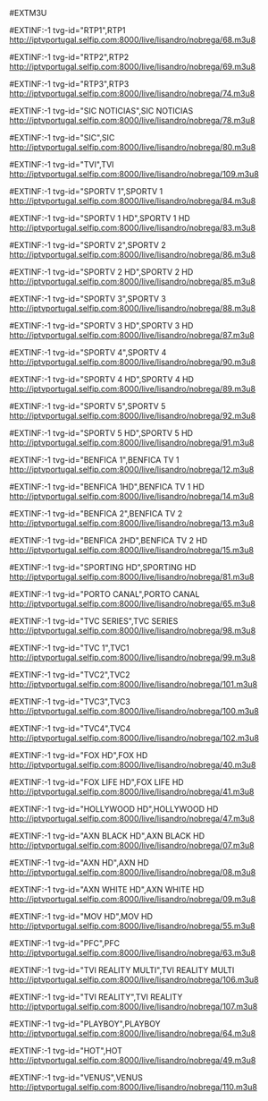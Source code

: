 #EXTM3U 

#EXTINF:-1 tvg-id="RTP1",RTP1
http://iptvportugal.selfip.com:8000/live/lisandro/nobrega/68.m3u8

#EXTINF:-1 tvg-id="RTP2",RTP2
http://iptvportugal.selfip.com:8000/live/lisandro/nobrega/69.m3u8

#EXTINF:-1 tvg-id="RTP3",RTP3
http://iptvportugal.selfip.com:8000/live/lisandro/nobrega/74.m3u8


#EXTINF:-1 tvg-id="SIC NOTICIAS",SIC NOTICIAS
http://iptvportugal.selfip.com:8000/live/lisandro/nobrega/78.m3u8

#EXTINF:-1 tvg-id="SIC",SIC
http://iptvportugal.selfip.com:8000/live/lisandro/nobrega/80.m3u8

#EXTINF:-1 tvg-id="TVI",TVI
http://iptvportugal.selfip.com:8000/live/lisandro/nobrega/109.m3u8

#EXTINF:-1 tvg-id="SPORTV 1",SPORTV 1
http://iptvportugal.selfip.com:8000/live/lisandro/nobrega/84.m3u8

#EXTINF:-1 tvg-id="SPORTV 1 HD",SPORTV 1 HD
http://iptvportugal.selfip.com:8000/live/lisandro/nobrega/83.m3u8

#EXTINF:-1 tvg-id="SPORTV 2",SPORTV 2
http://iptvportugal.selfip.com:8000/live/lisandro/nobrega/86.m3u8

#EXTINF:-1 tvg-id="SPORTV 2 HD",SPORTV 2 HD
http://iptvportugal.selfip.com:8000/live/lisandro/nobrega/85.m3u8

#EXTINF:-1 tvg-id="SPORTV 3",SPORTV 3
http://iptvportugal.selfip.com:8000/live/lisandro/nobrega/88.m3u8

#EXTINF:-1 tvg-id="SPORTV 3 HD",SPORTV 3 HD
http://iptvportugal.selfip.com:8000/live/lisandro/nobrega/87.m3u8

#EXTINF:-1 tvg-id="SPORTV 4",SPORTV 4
http://iptvportugal.selfip.com:8000/live/lisandro/nobrega/90.m3u8

#EXTINF:-1 tvg-id="SPORTV 4 HD",SPORTV 4 HD
http://iptvportugal.selfip.com:8000/live/lisandro/nobrega/89.m3u8

#EXTINF:-1 tvg-id="SPORTV 5",SPORTV 5
http://iptvportugal.selfip.com:8000/live/lisandro/nobrega/92.m3u8

#EXTINF:-1 tvg-id="SPORTV 5 HD",SPORTV 5 HD
http://iptvportugal.selfip.com:8000/live/lisandro/nobrega/91.m3u8

#EXTINF:-1 tvg-id="BENFICA 1",BENFICA TV 1
http://iptvportugal.selfip.com:8000/live/lisandro/nobrega/12.m3u8

#EXTINF:-1 tvg-id="BENFICA 1HD",BENFICA TV 1 HD
http://iptvportugal.selfip.com:8000/live/lisandro/nobrega/14.m3u8

#EXTINF:-1 tvg-id="BENFICA 2",BENFICA TV 2
http://iptvportugal.selfip.com:8000/live/lisandro/nobrega/13.m3u8

#EXTINF:-1 tvg-id="BENFICA 2HD",BENFICA TV 2 HD
http://iptvportugal.selfip.com:8000/live/lisandro/nobrega/15.m3u8

#EXTINF:-1 tvg-id="SPORTING HD",SPORTING HD
http://iptvportugal.selfip.com:8000/live/lisandro/nobrega/81.m3u8

#EXTINF:-1 tvg-id="PORTO CANAL",PORTO CANAL
http://iptvportugal.selfip.com:8000/live/lisandro/nobrega/65.m3u8

#EXTINF:-1 tvg-id="TVC SERIES",TVC SERIES
http://iptvportugal.selfip.com:8000/live/lisandro/nobrega/98.m3u8

#EXTINF:-1 tvg-id="TVC 1",TVC1
http://iptvportugal.selfip.com:8000/live/lisandro/nobrega/99.m3u8

#EXTINF:-1 tvg-id="TVC2",TVC2
http://iptvportugal.selfip.com:8000/live/lisandro/nobrega/101.m3u8

#EXTINF:-1 tvg-id="TVC3",TVC3
http://iptvportugal.selfip.com:8000/live/lisandro/nobrega/100.m3u8

#EXTINF:-1 tvg-id="TVC4",TVC4
http://iptvportugal.selfip.com:8000/live/lisandro/nobrega/102.m3u8

#EXTINF:-1 tvg-id="FOX HD",FOX HD
http://iptvportugal.selfip.com:8000/live/lisandro/nobrega/40.m3u8

#EXTINF:-1 tvg-id="FOX LIFE HD",FOX LIFE HD
http://iptvportugal.selfip.com:8000/live/lisandro/nobrega/41.m3u8

#EXTINF:-1 tvg-id="HOLLYWOOD HD",HOLLYWOOD HD
http://iptvportugal.selfip.com:8000/live/lisandro/nobrega/47.m3u8

#EXTINF:-1 tvg-id="AXN BLACK HD",AXN BLACK HD
http://iptvportugal.selfip.com:8000/live/lisandro/nobrega/07.m3u8

#EXTINF:-1 tvg-id="AXN HD",AXN HD
http://iptvportugal.selfip.com:8000/live/lisandro/nobrega/08.m3u8

#EXTINF:-1 tvg-id="AXN WHITE HD",AXN WHITE HD
http://iptvportugal.selfip.com:8000/live/lisandro/nobrega/09.m3u8

#EXTINF:-1 tvg-id="MOV HD",MOV HD
http://iptvportugal.selfip.com:8000/live/lisandro/nobrega/55.m3u8

#EXTINF:-1 tvg-id="PFC",PFC
http://iptvportugal.selfip.com:8000/live/lisandro/nobrega/63.m3u8

#EXTINF:-1 tvg-id="TVI REALITY MULTI",TVI REALITY MULTI
http://iptvportugal.selfip.com:8000/live/lisandro/nobrega/106.m3u8

#EXTINF:-1 tvg-id="TVI REALITY",TVI REALITY
http://iptvportugal.selfip.com:8000/live/lisandro/nobrega/107.m3u8

#EXTINF:-1 tvg-id="PLAYBOY",PLAYBOY
http://iptvportugal.selfip.com:8000/live/lisandro/nobrega/64.m3u8

#EXTINF:-1 tvg-id="HOT",HOT
http://iptvportugal.selfip.com:8000/live/lisandro/nobrega/49.m3u8

#EXTINF:-1 tvg-id="VENUS",VENUS
http://iptvportugal.selfip.com:8000/live/lisandro/nobrega/110.m3u8




